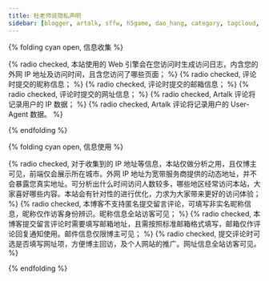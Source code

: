 ```yaml
---
title: 杜老师说隐私声明
sidebar: [blogger, artalk, sffw, h5game, dao_hang, category, tagcloud, webinfo, bwbak, heisibak, dulaoshi, chat]
---
```


{% folding cyan open, 信息收集 %}

{% radio checked, 本站使用的 Web 引擎会在您访问时生成访问日志，内含您的外网 IP 地址及访问时间，且含您访问了哪些页面； %}
{% radio checked, 评论时提交的昵称信息； %}
{% radio checked, 评论时提交的邮箱信息； %}
{% radio checked, 评论时提交的网址信息； %}
{% radio checked, Artalk 评论将记录用户的 IP 数据； %}
{% radio checked, Artalk 评论将记录用户的 User-Agent 数据。 %}

{% endfolding %}

{% folding cyan open, 信息使用 %}

{% radio checked, 对于收集到的 IP 地址等信息，本站仅做分析之用，且仅博主可见，前端仅会展示所在城市。外网 IP 地址为宽带服务商提供的动态地址，并不会暴露您真实地址。可分析出什么时间访问人数较多，哪些地区经常访问本站，大家喜好哪些内容。本站会有针对性的进行优化，力求为大家带来更好的访问体验； %}
{% radio checked, 本博客不支持匿名提交留言评论，可填写非实名昵称信息，昵称仅作访客身份辨识。昵称信息全站访客可见； %}
{% radio checked, 本博客提交留言评论时需要填写邮箱地址，且需按照标准邮箱格式填写，邮箱仅作评论回复通知使用。邮件信息仅限博主可见； %}
{% radio checked, 提交评论时可选是否填写网址项，方便博主回访，及个人网站的推广。网址信息全站访客可见。 %}

{% endfolding %}